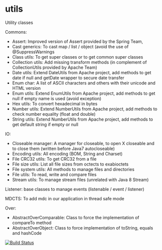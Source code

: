 # utils
Utility classes

Commons:
- Assert: Improved version of Assert provided by the Spring Team,
- Cast generics: To cast map / list / object (avoid the use of @SuppressWarnings
- Class utils: To get super classes or to get common super classes
- Collection utils: Add missing transform methods (in complement of CollectionUtils provided by Apache Team)
- Date utils: Extend DateUtils from Apache project, add methods to get date if null and getDate wrapper to secure date transfer
- Enum char: A list of ASCII characters and others with their unicode and HTML version
- Enum utils: Extend EnumUtils from Apache project, add methods to get null if empty name is used (avoid exception)
- Hex utils: To convert hexadecimal in bytes
- Number utils: Extend NumberUtils from Apache project, add methods to check number equality (float and double)
- String utils: Extend NumberUtils from Apache project, add methods to get default string if empty or null

IO:
- Closeable manager: A manager for closeable, to open X closeable and to close them (written before Java7 autocloseable)
- Encoding utils: All encoding (BOM, String and Charset)
- File CRC32 utils: To get CRC32 from a file
- File size utils: List all file sizes from octects to exabioctets
- File system utils: All methods to manage files and directories
- File utils: To read, write and compare files
- Stream utils: To manage stream files (unrelated with Java 8 Stream)

Listener: base classes to manage events (listenable / event / listener)

MDCTS: To add mdc in our application in thread safe mode

Over:
- AbstractOverComparable: Class to force the implementation of compareTo method
- AbstractOverObject: Class to force implementation of toString, equals and hashCode

[![Build Status](https://api.travis-ci.org/Gilandel/utils.svg)](https://api.travis-ci.org/Gilandel/utils)